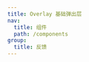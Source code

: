 ```yaml
---
title: Overlay 基础弹出层
nav:
  title: 组件
  path: /components
group:
  title: 反馈
---
```


<code src='./demo/basic.tsx'/>

<code src='./demo/custom.tsx'>

<code src='./demo/portal.tsx'/>

<code src='./demo/customAnimation/customAnimation.tsx' />